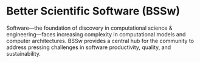 # Better Scientific Software (BSSw)

Software—the foundation of discovery in computational science & engineering—faces increasing complexity in computational models and computer architectures. BSSw provides a central hub for the community to address pressing challenges in software productivity, quality, and sustainability.

<!---
Prior version:
Scientific software has emerged as an essential discipline in its own right.   Because computational models, computer architectures, and scientific software projects have become extremely complex, the Computational Science & Engineering (CSE) community now has a unique opportunity—and an implicit mandate—to address pressing challenges in scientific software productivity, quality, and sustainability. 
--->

<!---
Slide1 Left: items/bssw-site-has-a-new-integrated-content-map
Slide1 Right: items/python-for-hpc 
Slide2 Left: events/call-for-papers-software-engineering-for-hpc-enabled-research-sc19-se-her-2019 
Slide2 Right: events/best-practices-for-hpc-software-developers-webinar-series 
Slide3 Left: blog_posts/celebrating-apollo-s-50th-anniversary-users-stories-from-space
Slide3 Right: images/raw/master/Blog_0719_Apollo3.png
--->


<!---
[Site Overview](SiteOverview.md)

[Communities Overview](CommunitiesOverview.md)

[Intro to CSE](IntroToCse.md)

[Intro to HPC](IntroToHpc.md)

--->
